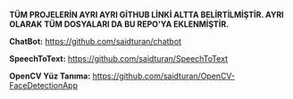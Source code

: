 **TÜM PROJELERİN AYRI AYRI GİTHUB LİNKİ ALTTA BELİRTİLMİŞTİR. AYRI OLARAK TÜM DOSYALARI DA BU REPO'YA EKLENMİŞTİR.**

**ChatBot:**
https://github.com/saidturan/chatbot

**SpeechToText:**
https://github.com/saidturan/SpeechToText

**OpenCV Yüz Tanıma:**
https://github.com/saidturan/OpenCV-FaceDetectionApp
